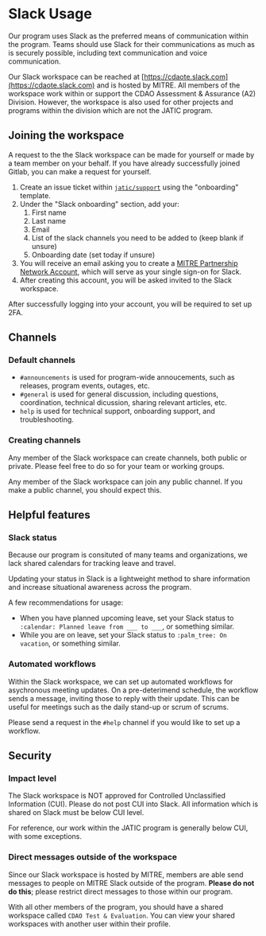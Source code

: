# Slack Usage

Our program uses Slack as the preferred means of communication within the program. Teams should use Slack for their communications as much as is securely possible, including text communication and voice communication.

Our Slack workspace can be reached at [https://cdaote.slack.com](https://cdaote.slack.com) and is hosted by MITRE. All members of the workspace work within or support the CDAO Assessment & Assurance (A2) Division. However, the workspace is also used for other projects and programs within the division which are not the JATIC program.

## Joining the workspace

A request to the the Slack workspace can be made for yourself or made by a team member on your behalf. If you have already successfully joined Gitlab, you can make a request for yourself.

1. Create an issue ticket within [`jatic/support`](https://gitlab.jatic.net/jatic/support/-/issues/new#) using the "onboarding" template. 
1. Under the "Slack onboarding" section, add your:
    1. First name
    1. Last name
    1. Email
    1. List of the slack channels you need to be added to (keep blank if unsure)
    1. Onboarding date (set today if unsure)
1. You will receive an email asking you to create a [MITRE Partnership Network Account](https://mpn.mitre.org/), which will serve as your single sign-on for Slack.
1. After creating this account, you will be asked invited to the Slack workspace. 

After successfully logging into your account, you will be required to set up 2FA. 

## Channels

### Default channels

- `#announcements` is used for program-wide annoucements, such as releases, program events, outages, etc. 
- `#general` is used for general discussion, including questions, coordination, technical dicussion, sharing relevant articles, etc. 
- `help` is used for technical support, onboarding support, and troubleshooting.

### Creating channels

Any member of the Slack workspace can create channels, both public or private. Please feel free to do so for your team or working groups. 

Any member of the Slack workspace can join any public channel. If you make a public channel, you should expect this.

## Helpful features

### Slack status

Because our program is consituted of many teams and organizations, we lack shared calendars for tracking leave and travel.

Updating your status in Slack is a lightweight method to share information and increase situational awareness across the program. 

A few recommendations for usage:

- When you have planned upcoming leave, set your Slack status to `:calendar: Planned leave from ___ to ___`, or something similar.
- While you are on leave, set your Slack status to `:palm_tree: On vacation`, or something similar. 

### Automated workflows

Within the Slack workspace, we can set up automated workflows for asychronous meeting updates. On a pre-deterimend schedule, the workflow sends a message, inviting those to reply with their update. This can be useful for meetings such as the daily stand-up or scrum of scrums.

Please send a request in the `#help` channel if you would like to set up a workflow.

## Security

### Impact level

The Slack workspace is NOT approved for Controlled Unclassified Information (CUI). Please do not post CUI into Slack. All information which is shared on Slack must be below CUI level. 

For reference, our work within the JATIC program is generally below CUI, with some exceptions.

### Direct messages outside of the workspace

Since our Slack workspace is hosted by MITRE, members are able send messages to people on MITRE Slack outside of the program. **Please do not do this**; please restrict direct messages to those within our program.

With all other members of the program, you should have a shared workspace called `CDAO Test & Evaluation`. You can view your shared workspaces with another user within their profile. 
